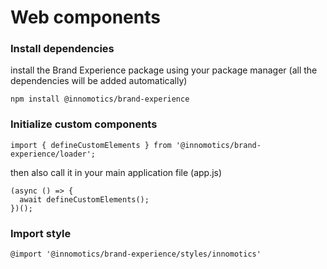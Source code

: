# Web components

### Install dependencies

install the Brand Experience package using your package manager (all the dependencies will be added automatically)

```
npm install @innomotics/brand-experience
```

### Initialize custom components

```
import { defineCustomElements } from '@innomotics/brand-experience/loader';
```

then also call it in your main application file (app.js)

```
(async () => {
  await defineCustomElements();
})();
```

### Import style

```
@import '@innomotics/brand-experience/styles/innomotics'
```
